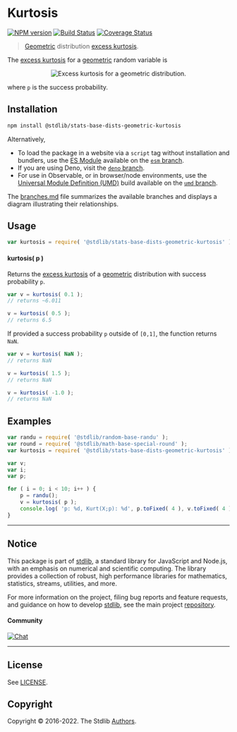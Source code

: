 <!--

@license Apache-2.0

Copyright (c) 2018 The Stdlib Authors.

Licensed under the Apache License, Version 2.0 (the "License");
you may not use this file except in compliance with the License.
You may obtain a copy of the License at

   http://www.apache.org/licenses/LICENSE-2.0

Unless required by applicable law or agreed to in writing, software
distributed under the License is distributed on an "AS IS" BASIS,
WITHOUT WARRANTIES OR CONDITIONS OF ANY KIND, either express or implied.
See the License for the specific language governing permissions and
limitations under the License.

-->

# Kurtosis

[![NPM version][npm-image]][npm-url] [![Build Status][test-image]][test-url] [![Coverage Status][coverage-image]][coverage-url] <!-- [![dependencies][dependencies-image]][dependencies-url] -->

> [Geometric][geometric-distribution] distribution [excess kurtosis][kurtosis].

<!-- Section to include introductory text. Make sure to keep an empty line after the intro `section` element and another before the `/section` close. -->

<section class="intro">

The [excess kurtosis][kurtosis] for a [geometric][geometric-distribution] random variable is

<!-- <equation class="equation" label="eq:geometric_kurtosis" align="center" raw="\operatorname{Kurt}\left( X \right) = 6+{\frac{p^{2}}{1-p}}" alt="Excess kurtosis for a geometric distribution."> -->

<div class="equation" align="center" data-raw-text="\operatorname{Kurt}\left( X \right) = 6+{\frac{p^{2}}{1-p}}" data-equation="eq:geometric_kurtosis">
    <img src="https://cdn.jsdelivr.net/gh/stdlib-js/stdlib@51534079fef45e990850102147e8945fb023d1d0/lib/node_modules/@stdlib/stats/base/dists/geometric/kurtosis/docs/img/equation_geometric_kurtosis.svg" alt="Excess kurtosis for a geometric distribution.">
    <br>
</div>

<!-- </equation> -->

where `p` is the success probability.

</section>

<!-- /.intro -->

<!-- Package usage documentation. -->

<section class="installation">

## Installation

```bash
npm install @stdlib/stats-base-dists-geometric-kurtosis
```

Alternatively,

-   To load the package in a website via a `script` tag without installation and bundlers, use the [ES Module][es-module] available on the [`esm` branch][esm-url].
-   If you are using Deno, visit the [`deno` branch][deno-url].
-   For use in Observable, or in browser/node environments, use the [Universal Module Definition (UMD)][umd] build available on the [`umd` branch][umd-url].

The [branches.md][branches-url] file summarizes the available branches and displays a diagram illustrating their relationships.

</section>

<section class="usage">

## Usage

```javascript
var kurtosis = require( '@stdlib/stats-base-dists-geometric-kurtosis' );
```

#### kurtosis( p )

Returns the [excess kurtosis][kurtosis] of a [geometric][geometric-distribution] distribution with success probability `p`.

```javascript
var v = kurtosis( 0.1 );
// returns ~6.011

v = kurtosis( 0.5 );
// returns 6.5
```

If provided a success probability `p` outside of `[0,1]`, the function returns `NaN`.

```javascript
var v = kurtosis( NaN );
// returns NaN

v = kurtosis( 1.5 );
// returns NaN

v = kurtosis( -1.0 );
// returns NaN
```

</section>

<!-- /.usage -->

<!-- Package usage notes. Make sure to keep an empty line after the `section` element and another before the `/section` close. -->

<section class="notes">

</section>

<!-- /.notes -->

<!-- Package usage examples. -->

<section class="examples">

## Examples

<!-- eslint no-undef: "error" -->

```javascript
var randu = require( '@stdlib/random-base-randu' );
var round = require( '@stdlib/math-base-special-round' );
var kurtosis = require( '@stdlib/stats-base-dists-geometric-kurtosis' );

var v;
var i;
var p;

for ( i = 0; i < 10; i++ ) {
    p = randu();
    v = kurtosis( p );
    console.log( 'p: %d, Kurt(X;p): %d', p.toFixed( 4 ), v.toFixed( 4 ) );
}
```

</section>

<!-- /.examples -->

<!-- Section to include cited references. If references are included, add a horizontal rule *before* the section. Make sure to keep an empty line after the `section` element and another before the `/section` close. -->

<section class="references">

</section>

<!-- /.references -->

<!-- Section for related `stdlib` packages. Do not manually edit this section, as it is automatically populated. -->

<section class="related">

</section>

<!-- /.related -->

<!-- Section for all links. Make sure to keep an empty line after the `section` element and another before the `/section` close. -->


<section class="main-repo" >

* * *

## Notice

This package is part of [stdlib][stdlib], a standard library for JavaScript and Node.js, with an emphasis on numerical and scientific computing. The library provides a collection of robust, high performance libraries for mathematics, statistics, streams, utilities, and more.

For more information on the project, filing bug reports and feature requests, and guidance on how to develop [stdlib][stdlib], see the main project [repository][stdlib].

#### Community

[![Chat][chat-image]][chat-url]

---

## License

See [LICENSE][stdlib-license].


## Copyright

Copyright &copy; 2016-2022. The Stdlib [Authors][stdlib-authors].

</section>

<!-- /.stdlib -->

<!-- Section for all links. Make sure to keep an empty line after the `section` element and another before the `/section` close. -->

<section class="links">

[npm-image]: http://img.shields.io/npm/v/@stdlib/stats-base-dists-geometric-kurtosis.svg
[npm-url]: https://npmjs.org/package/@stdlib/stats-base-dists-geometric-kurtosis

[test-image]: https://github.com/stdlib-js/stats-base-dists-geometric-kurtosis/actions/workflows/test.yml/badge.svg?branch=v0.0.8
[test-url]: https://github.com/stdlib-js/stats-base-dists-geometric-kurtosis/actions/workflows/test.yml?query=branch:v0.0.8

[coverage-image]: https://img.shields.io/codecov/c/github/stdlib-js/stats-base-dists-geometric-kurtosis/main.svg
[coverage-url]: https://codecov.io/github/stdlib-js/stats-base-dists-geometric-kurtosis?branch=main

<!--

[dependencies-image]: https://img.shields.io/david/stdlib-js/stats-base-dists-geometric-kurtosis.svg
[dependencies-url]: https://david-dm.org/stdlib-js/stats-base-dists-geometric-kurtosis/main

-->

[chat-image]: https://img.shields.io/gitter/room/stdlib-js/stdlib.svg
[chat-url]: https://gitter.im/stdlib-js/stdlib/

[stdlib]: https://github.com/stdlib-js/stdlib

[stdlib-authors]: https://github.com/stdlib-js/stdlib/graphs/contributors

[umd]: https://github.com/umdjs/umd
[es-module]: https://developer.mozilla.org/en-US/docs/Web/JavaScript/Guide/Modules

[deno-url]: https://github.com/stdlib-js/stats-base-dists-geometric-kurtosis/tree/deno
[umd-url]: https://github.com/stdlib-js/stats-base-dists-geometric-kurtosis/tree/umd
[esm-url]: https://github.com/stdlib-js/stats-base-dists-geometric-kurtosis/tree/esm
[branches-url]: https://github.com/stdlib-js/stats-base-dists-geometric-kurtosis/blob/main/branches.md

[stdlib-license]: https://raw.githubusercontent.com/stdlib-js/stats-base-dists-geometric-kurtosis/main/LICENSE

[geometric-distribution]: https://en.wikipedia.org/wiki/Geometric_distribution

[kurtosis]: https://en.wikipedia.org/wiki/Kurtosis

</section>

<!-- /.links -->
